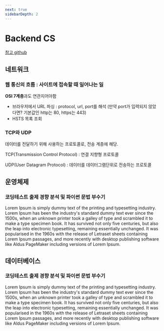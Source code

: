 ```yaml
---
next: true
sidebarDepth: 2
---
```

# Backend CS

[참고 github](https://github.com/ksundong/backend-interview-question)

## 네트워크
### 웹 통신의 흐름 : 사이트에 접속할 때 일어나는 일
**OSI 7계층**과도 연관지어야함
- 브라우저에서 URL 파싱 : protocol, url, port를 해석
(만약 port가 입력되지 않았다면? 기본값인 http는 80, https는 443)
- HSTS 목록 조회


### TCP와 UDP
데이터를 전달하기 위해 사용하는 프로토콜로, 전송 계층에 해당.

TCP(Transmission Control Protocol) : 연결 지향형 프로토콜

UDP(User Datagram Protocol) : 데이터를 데이터그램단위로 전송하는 프로토콜


## 운영체제
### 코딩테스트 출제 경향 분석 및 파이썬 문법 부수기
Lorem Ipsum is simply dummy text of the printing and typesetting industry. Lorem Ipsum has been the industry's standard dummy text ever since the 1500s, when an unknown printer took a galley of type and scrambled it to make a type specimen book. It has survived not only five centuries, but also the leap into electronic typesetting, remaining essentially unchanged. It was popularised in the 1960s with the release of Letraset sheets containing Lorem Ipsum passages, and more recently with desktop publishing software like Aldus PageMaker including versions of Lorem Ipsum.


## 데이터베이스
### 코딩테스트 출제 경향 분석 및 파이썬 문법 부수기
Lorem Ipsum is simply dummy text of the printing and typesetting industry. Lorem Ipsum has been the industry's standard dummy text ever since the 1500s, when an unknown printer took a galley of type and scrambled it to make a type specimen book. It has survived not only five centuries, but also the leap into electronic typesetting, remaining essentially unchanged. It was popularised in the 1960s with the release of Letraset sheets containing Lorem Ipsum passages, and more recently with desktop publishing software like Aldus PageMaker including versions of Lorem Ipsum.
